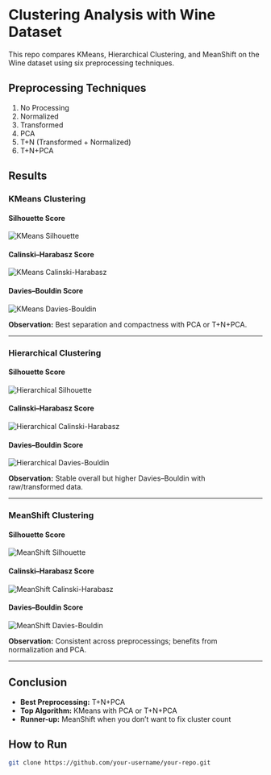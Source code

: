 # Clustering Analysis with Wine Dataset

This repo compares KMeans, Hierarchical Clustering, and MeanShift on the Wine dataset using six preprocessing techniques.

## Preprocessing Techniques
1. No Processing  
2. Normalized  
3. Transformed  
4. PCA  
5. T+N (Transformed + Normalized)  
6. T+N+PCA  

## Results

### KMeans Clustering

#### Silhouette Score  
![KMeans Silhouette](path/to/kmeans_silhouette.png)

#### Calinski–Harabasz Score  
![KMeans Calinski-Harabasz](path/to/kmeans_calinski.png)

#### Davies–Bouldin Score  
![KMeans Davies-Bouldin](path/to/kmeans_davies.png)

**Observation:** Best separation and compactness with PCA or T+N+PCA.

---

### Hierarchical Clustering

#### Silhouette Score  
![Hierarchical Silhouette](path/to/hierarchical_silhouette.png)

#### Calinski–Harabasz Score  
![Hierarchical Calinski-Harabasz](path/to/hierarchical_calinski.png)

#### Davies–Bouldin Score  
![Hierarchical Davies-Bouldin](path/to/hierarchical_davies.png)

**Observation:** Stable overall but higher Davies–Bouldin with raw/transformed data.

---

### MeanShift Clustering

#### Silhouette Score  
![MeanShift Silhouette](path/to/meanshift_silhouette.png)

#### Calinski–Harabasz Score  
![MeanShift Calinski-Harabasz](path/to/meanshift_calinski.png)

#### Davies–Bouldin Score  
![MeanShift Davies-Bouldin](path/to/meanshift_davies.png)

**Observation:** Consistent across preprocessings; benefits from normalization and PCA.

---

## Conclusion

- **Best Preprocessing:** T+N+PCA  
- **Top Algorithm:** KMeans with PCA or T+N+PCA  
- **Runner-up:** MeanShift when you don’t want to fix cluster count  

## How to Run

```bash
git clone https://github.com/your-username/your-repo.git
